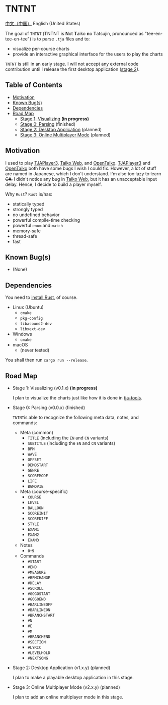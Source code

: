 # TNTNT 

[中文（中国）](README.md) English (United States)

The goal of `TNTNT` (**T**NTNT is **N**ot **T**aiko **n**o **T**atsujin, pronounced as "tee-en-tee-en-tee") is to parse `.tja` files and to:

- visualize per-course charts
- provide an interactive graphical interface for the users to play the charts

`TNTNT` is still in an early stage. I will not accept any external code contribution until I release the first desktop application ([stage 2](#stage-2)).

## Table of Contents

- [Motivation](#motivation)
- [Known Bug(s)](#known-bugs)
- [Dependencies](#dependencies)
- [Road Map](#road-map)
    - [Stage 1: Visualizing](#stage-1) **(in progress)**
    - [Stage 0: Parsing](#stage-0) (finished)
    - [Stage 2: Desktop Application](#stage-2) (planned)
    - [Stage 3: Online Multiplayer Mode](#stage-3) (planned)

## Motivation

I used to play [TJAPlayer3](https://github.com/twopointzero/TJAPlayer3), [Taiko Web](https://github.com/bui/taiko-web), and [OpenTaiko](https://github.com/0auBSQ/OpenTaiko). [TJAPlayer3](https://github.com/twopointzero/TJAPlayer3) and [OpenTaiko](https://github.com/0auBSQ/OpenTaiko) both have some bugs I wish I could fix. However, a lot of stuff are named in Japanese, which I don't understand. ~~I'm also too lazy to learn C#.~~ I didn't notice any bug in [Taiko Web](https://github.com/bui/taiko-web), but it has an unacceptable input delay. Hence, I decide to build a player myself.

Why `Rust`? `Rust` is/has:

- statically typed
- strongly typed
- no undefined behavior
- powerful compile-time checking
- powerful `enum` and `match`
- memory-safe
- thread-safe
- fast

## Known Bug(s)

- (None)

## Dependencies

You need to [install Rust](https://www.rust-lang.org/tools/install), of course.

- Linux (Ubuntu)
    - `cmake`
    - `pkg-config`
    - `libasound2-dev`
    - `libxext-dev`
- Windows
    - `cmake`
- macOS
    - (never tested)

You shall then run `cargo run --release`.

## Road Map

- <span id="stage-1">Stage 1: Visualizing (v0.1.x)</span> **(in progress)**

    I plan to visualize the charts just like how it is done in [tja-tools](https://github.com/WHMHammer/tja-tools).

- <span id="stage-0">Stage 0: Parsing (v0.0.x)</span> (finished)

    `TNTNT`is able to recognize the following meta data, notes, and commands:

    - Meta (common)
        - `TITLE` (including the `EN` and `CN` variants)
        - `SUBTITLE` (including the `EN` and `CN` variants)
        - `BPM`
        - `WAVE`
        - `OFFSET`
        - `DEMOSTART`
        - `GENRE`
        - `SCOREMODE`
        - `LIFE`
        - `BGMOVIE`
    - Meta (course-specific)
        - `COURSE`
        - `LEVEL`
        - `BALLOON`
        - `SCOREINIT`
        - `SCOREDIFF`
        - `STYLE`
        - `EXAM1`
        - `EXAM2`
        - `EXAM3`
    - Notes
        - `0`-`9`
    - Commands
        - `#START`
        - `#END`
        - `#MEASURE`
        - `#BPMCHANGE`
        - `#DELAY`
        - `#SCROLL`
        - `#GOGOSTART`
        - `#GOGOEND`
        - `#BARLINEOFF`
        - `#BARLINEON`
        - `#BRANCHSTART`
        - `#N`
        - `#E`
        - `#M`
        - `#BRANCHEND`
        - `#SECTION`
        - `#LYRIC`
        - `#LEVELHOLD`
        - `#NEXTSONG`

- <span id="stage-2">Stage 2: Desktop Application (v1.x.y)</span> (planned)

    I plan to make a playable desktop application in this stage.

- <span id="stage-3">Stage 3: Online Multiplayer Mode (v2.x.y)</span> (planned)

    I plan to add an online multiplayer mode in this stage.

